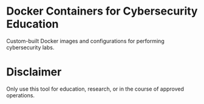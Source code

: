 # Docker Containers for Cybersecurity Education
Custom-built Docker images and configurations for performing cybersecurity labs.

# Disclaimer
Only use this tool for education, research, or in the course of approved operations.

